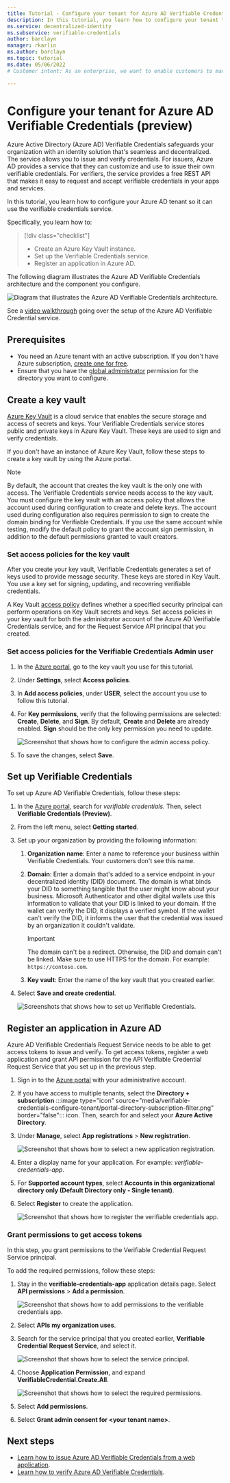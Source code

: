 ```yaml
---
title: Tutorial - Configure your tenant for Azure AD Verifiable Credentials (preview)
description: In this tutorial, you learn how to configure your tenant to support the Verifiable Credentials service. 
ms.service: decentralized-identity
ms.subservice: verifiable-credentials
author: barclayn
manager: rkarlin
ms.author: barclayn
ms.topic: tutorial
ms.date: 05/06/2022
# Customer intent: As an enterprise, we want to enable customers to manage information about themselves by using verifiable credentials.

---
```


# Configure your tenant for Azure AD Verifiable Credentials (preview)

Azure Active Directory (Azure AD) Verifiable Credentials safeguards your organization with an identity solution that's seamless and decentralized. The service allows you to issue and verify credentials. For issuers, Azure AD provides a service that they can customize and use to issue their own verifiable credentials. For verifiers, the service provides a free REST API that makes it easy to request and accept verifiable credentials in your apps and services.

In this tutorial, you learn how to configure your Azure AD tenant so it can use the verifiable credentials service.

Specifically, you learn how to:

> [!div class="checklist"]
> - Create an Azure Key Vault instance.
> - Set up the Verifiable Credentials service.
> - Register an application in Azure AD.


The following diagram illustrates the Azure AD Verifiable Credentials architecture and the component you configure.

![Diagram that illustrates the Azure AD Verifiable Credentials architecture.](media/verifiable-credentials-configure-tenant/verifiable-credentials-architecture.png)

See a [video walkthrough](https://www.youtube.com/watch?v=8jqjHjQo-3c) going over the setup of the Azure AD Verifiable Credential service.

## Prerequisites

- You need an Azure tenant with an active subscription. If you don't have Azure subscription, [create one for free](https://azure.microsoft.com/free/?WT.mc_id=A261C142F).
- Ensure that you have the [global administrator](../../active-directory/roles/permissions-reference.md#global-administrator) permission for the directory you want to configure.

## Create a key vault

[Azure Key Vault](../../key-vault/general/basic-concepts.md) is a cloud service that enables the secure storage and access of secrets and keys. Your Verifiable
Credentials service stores public and private keys in Azure Key Vault. These keys are used to sign and verify credentials.

If you don't have an instance of Azure Key Vault, follow these steps to create a key vault by using the Azure portal.

>[!NOTE]
>By default, the account that creates the key vault is the only one with access. The Verifiable Credentials service needs access to the key vault. You must configure the key vault with an access policy that allows the account used during configuration to create and delete keys. The account used during configuration also requires permission to sign to create the domain binding for Verifiable Credentials. If you use the same account while testing, modify the default policy to grant the account sign permission, in addition to the default permissions granted to vault creators.

### Set access policies for the key vault

After you create your key vault, Verifiable Credentials generates a set of keys used to provide message security. These keys are stored in Key Vault. You use a key set for signing, updating, and recovering verifiable credentials.

A Key Vault [access policy](../../key-vault/general/assign-access-policy.md) defines whether a specified security principal can perform operations on Key Vault secrets and keys. Set access policies in your key vault for both the administrator account of the Azure AD Verifiable Credentials service, and for the Request Service API principal that you created.

### Set access policies for the Verifiable Credentials Admin user

1. In the [Azure portal](https://portal.azure.com/), go to the key vault you use for this tutorial.

1. Under **Settings**, select **Access policies**.

1. In **Add access policies**, under **USER**, select the account you use to follow this tutorial.

1. For **Key permissions**, verify that the following permissions are selected: **Create**, **Delete**, and **Sign**. By default, **Create** and **Delete** are already enabled. **Sign** should be the only key permission you need to update.

    ![Screenshot that shows how to configure the admin access policy.](media/verifiable-credentials-configure-tenant/set-key-vault-admin-access-policy.png)

1. To save the changes, select **Save**.

## Set up Verifiable Credentials 

To set up Azure AD Verifiable Credentials, follow these steps:

1. In the [Azure portal](https://portal.azure.com/), search for *verifiable credentials*. Then, select **Verifiable Credentials (Preview)**.

1. From the left menu, select **Getting started**.

1. Set up your organization by providing the following information:

    1. **Organization name**: Enter a name to reference your business within Verifiable Credentials. Your customers don't see this name.

    1. **Domain**: Enter a domain that's added to a service endpoint in your decentralized identity (DID) document. The domain is what binds your DID to something tangible that the user might know about your business. Microsoft Authenticator and other digital wallets use this information to validate that your DID is linked to your domain. If the wallet can verify the DID, it displays a verified symbol. If the wallet can't verify the DID, it informs the user that the credential was issued by an organization it couldn't validate.
            
        >[!IMPORTANT]
        > The domain can't be a redirect. Otherwise, the DID and domain can't be linked. Make sure to use HTTPS for the domain. For example: `https://contoso.com`.

    1. **Key vault**: Enter the name of the key vault that you created earlier.

1. Select **Save and create credential**.  
    
    ![Screenshots that shows how to set up Verifiable Credentials.](media/verifiable-credentials-configure-tenant/verifiable-credentials-getting-started.png)

## Register an application in Azure AD

Azure AD Verifiable Credentials Request Service needs to be able to get access tokens to issue and verify. To get access tokens, register a web application and grant API permission for the API Verifiable Credential Request Service that you set up in the previous step.

1. Sign in to the [Azure portal](https://portal.azure.com/) with your administrative account.

1. If you have access to multiple tenants, select the **Directory + subscription** :::image type="icon" source="media/verifiable-credentials-configure-tenant/portal-directory-subscription-filter.png" border="false"::: icon. Then, search for and select your **Azure Active Directory**.

1. Under **Manage**, select **App registrations** > **New registration**.  

   ![Screenshot that shows how to select a new application registration.](media/verifiable-credentials-configure-tenant/register-azure-ad-app.png)

1. Enter a display name for your application. For example: *verifiable-credentials-app*.

1. For **Supported account types**, select **Accounts in this organizational directory only (Default Directory only - Single tenant)**.

1. Select **Register** to create the application.

   ![Screenshot that shows how to register the verifiable credentials app.](media/verifiable-credentials-configure-tenant/register-azure-ad-app-properties.png)

### Grant permissions to get access tokens

In this step, you grant permissions to the Verifiable Credential Request Service principal.

To add the required permissions, follow these steps:

1. Stay in the **verifiable-credentials-app** application details page. Select **API permissions** > **Add a permission**.
    
    ![Screenshot that shows how to add permissions to the verifiable credentials app.](media/verifiable-credentials-configure-tenant/add-app-api-permissions.png)

1. Select **APIs my organization uses**.

1. Search for the service principal that you created earlier, **Verifiable Credential Request Service**, and select it.
    
    ![Screenshot that shows how to select the service principal.](media/verifiable-credentials-configure-tenant/add-app-api-permissions-select-service-principal.png)

1. Choose **Application Permission**, and expand **VerifiableCredential.Create.All**.

    ![Screenshot that shows how to select the required permissions.](media/verifiable-credentials-configure-tenant/add-app-api-permissions-verifiable-credentials.png)

1. Select **Add permissions**.

1. Select **Grant admin consent for \<your tenant name\>**.


## Next steps

- [Learn how to issue Azure AD Verifiable Credentials from a web application](verifiable-credentials-configure-issuer.md).
- [Learn how to verify Azure AD Verifiable Credentials](verifiable-credentials-configure-verifier.md).